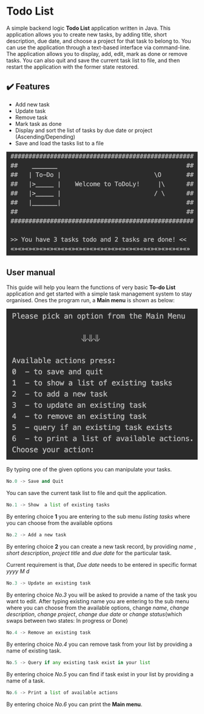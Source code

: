 # Todo List
A simple backend logic **Todo List**  application written in Java. This application allows you to create new tasks, by adding title, short description, due date, and choose a project for that task to belong to. You can use the application through a text-based interface via command-line. The application allows you to display, add, edit, mark as done or remove tasks. You can also quit and save the current task list to file, and then restart the application with the former state restored.

## ✔️  Features
* Add new task
* Update task
* Remove task
* Mark task as done
* Display and sort the list of tasks by due date or project 
   (Ascending/Depending)
* Save and load the tasks list to a file 

![](WelcomeScreen.png)

## User manual
This guide will help you learn the functions of very basic **To-do List** application and get started with a simple task management system to stay organised. 
Ones the program run, a **Main menu** is shown as below:

![](MainMenu.png)

By typing one of the given options you can manipulate your tasks.
```python
No.0 -> Save and Quit
``` 
You can save the current task list to file and quit the application.
```python
No.1 -> Show  a list of existing tasks
```
By entering choice **1** you are entering to the sub menu *listing tasks* where you can choose from the available options
```python
No.2 -> Add a new task 
```
By entering choice **2** you can create a new task record, by providing  *name* , *short description*, *project title* and *due date* for the particular task.

Current requirement is that, *Due date* needs to be entered in specific format *yyyy M d*
```python
No.3 -> Update an existing task 
```
By entering choice *No.3* you will be asked to provide a name of the task you want to edit. After typing existing name you are entering to the sub menu where you can choose from the available options, change *name*, *change description*, *change project*, *change due date*  or *change status*(which swaps between two states: In progress or Done)
```python
No.4 -> Remove an existing task
```
By entering choice *No.4* you can remove task from your list by providing a name of existing task. 
```python
No.5 -> Query if any existing task exist in your list
```
By entering choice *No.5* you can find if task exist in your list by providing a name of a task. 
```python
No.6 -> Print a list of available actions
```
By entering choice *No.6* you can print the **Main menu**.
